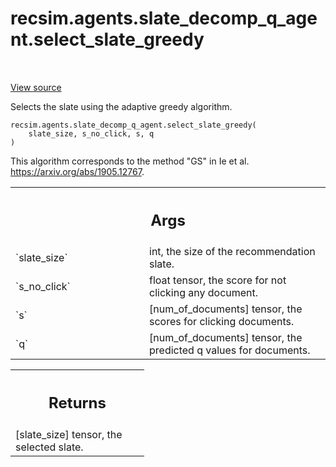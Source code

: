 <div itemscope itemtype="http://developers.google.com/ReferenceObject">
<meta itemprop="name" content="recsim.agents.slate_decomp_q_agent.select_slate_greedy" />
<meta itemprop="path" content="Stable" />
</div>

# recsim.agents.slate_decomp_q_agent.select_slate_greedy

<!-- Insert buttons and diff -->

<table class="tfo-notebook-buttons tfo-api" align="left">

</table>

<a target="_blank" href="https://github.com/google-research/recsim/tree/master/recsim/agents/slate_decomp_q_agent.py">View
source</a>

Selects the slate using the adaptive greedy algorithm.

<pre class="devsite-click-to-copy prettyprint lang-py tfo-signature-link">
<code>recsim.agents.slate_decomp_q_agent.select_slate_greedy(
    slate_size, s_no_click, s, q
)
</code></pre>

<!-- Placeholder for "Used in" -->

This algorithm corresponds to the method "GS" in Ie et al.
https://arxiv.org/abs/1905.12767.

<!-- Tabular view -->

 <table class="responsive fixed orange">
<colgroup><col width="214px"><col></colgroup>
<tr><th colspan="2"><h2 class="add-link">Args</h2></th></tr>

<tr>
<td>
`slate_size`
</td>
<td>
int, the size of the recommendation slate.
</td>
</tr><tr>
<td>
`s_no_click`
</td>
<td>
float tensor, the score for not clicking any document.
</td>
</tr><tr>
<td>
`s`
</td>
<td>
[num_of_documents] tensor, the scores for clicking documents.
</td>
</tr><tr>
<td>
`q`
</td>
<td>
[num_of_documents] tensor, the predicted q values for documents.
</td>
</tr>
</table>

<!-- Tabular view -->

 <table class="responsive fixed orange">
<colgroup><col width="214px"><col></colgroup>
<tr><th colspan="2"><h2 class="add-link">Returns</h2></th></tr>
<tr class="alt">
<td colspan="2">
[slate_size] tensor, the selected slate.
</td>
</tr>

</table>
